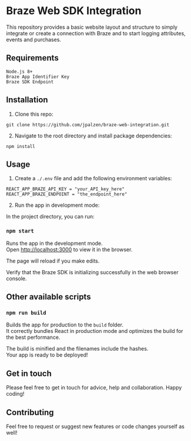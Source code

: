 # Braze Web SDK Integration 
This repository provides a basic website layout and structure to simply integrate or create a connection with Braze and to start logging attributes, events and purchases. 

## Requirements
```
Node.js 8+
Braze App Identifier Key
Braze SDK Endpoint
```

## Installation

1. Clone this repo:

```
git clone https://github.com/jpalzen/braze-web-integration.git
```

2. Navigate to the root directory and install package dependencies:

```
npm install
```

## Usage

1. Create a `./.env` file and add the following environment variables:

```
REACT_APP_BRAZE_API_KEY = "your_API_key_here"
REACT_APP_BRAZE_ENDPOINT = "the_endpoint_here"
```

2. Run the app in development mode:

In the project directory, you can run:

### `npm start`

Runs the app in the development mode.<br />
Open [http://localhost:3000](http://localhost:3000) to view it in the browser.

The page will reload if you make edits.<br />

Verify that the Braze SDK is initializing successfully in the web browser console. 

## Other available scripts 

### `npm run build`

Builds the app for production to the `build` folder.<br />
It correctly bundles React in production mode and optimizes the build for the best performance.

The build is minified and the filenames include the hashes.<br />
Your app is ready to be deployed!

## Get in touch

Please feel free to get in touch for advice, help and collaboration. Happy coding!

## Contributing

Feel free to request or suggest new features or code changes yourself as well!
